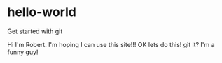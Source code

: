# hello-world
Get started with git

Hi I'm Robert.  I'm hoping I can use this site!!!
OK lets do this! git it?
I'm a funny guy!
